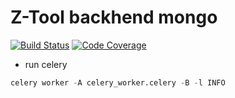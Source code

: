 # Z-Tool backhend mongo

[![Build Status](https://api.travis-ci.org/Z-Tool/ztool-backhend-mongo.svg?branch=master)](https://api.travis-ci.org/Z-Tool/ztool-backhend-mongo)
[![Code Coverage](https://codecov.io/github/Z-Tool/ztool-backhend-mongo/branch/master/graph/badge.svg)](https://codecov.io/github/Z-Tool/ztool-backhend-mongo/)

* run celery

``` python
celery worker -A celery_worker.celery -B -l INFO
```
